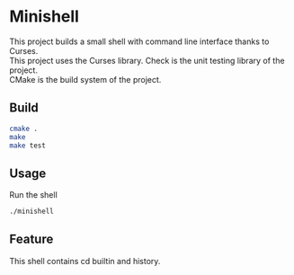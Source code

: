 # Minishell
This project builds a small shell with command line interface thanks to Curses.  
This project uses the Curses library.
Check is the unit testing library of the project.  
CMake is the build system of the project.
## Build

```bash
cmake .
make
make test
```

## Usage
Run the shell
```bash
./minishell
```

## Feature
This shell contains cd builtin and history.
